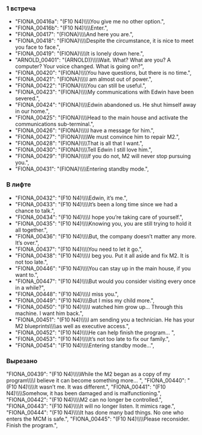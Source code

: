 ### 1 встреча
- "FIONA_00416a": "(F10 N4)\\\\\\\\You give me no other option.",
- "FIONA_00416b": "(F10 N4)\\\\\\\\Enter.",
- "FIONA_00417": "(FIONA)\\\\\\\\And here you are.",
- "FIONA_00418": "(FIONA)\\\\\\\\Despite the circumstance, it is nice to meet you face to face.",
- "FIONA_00419": "(FIONA)\\\\\\\\It is lonely down here.",
- "ARNOLD_00401": "(ARNOLD))\\\\\\\\Wait. What? What are you? A computer? Your voice changed. What is going on?",
- "FIONA_00420": "(FIONA)\\\\\\\\You have questions, but there is no time.",
- "FIONA_00421": "(FIONA)\\\\\\\\I am almost out of power.",
- "FIONA_00422": "(FIONA)\\\\\\\\You can still be useful.",
- "FIONA_00423": "(FIONA)\\\\\\\\My communications with Edwin have been severed.",
- "FIONA_00424": "(FIONA)\\\\\\\\Edwin abandoned us. He shut himself away in our home.",
- "FIONA_00425": "(FIONA)\\\\\\\\Head to the main house and activate the communications sub-terminal.",
- "FIONA_00426": "(FIONA)\\\\\\\\I have a message for him.",
- "FIONA_00427": "(FIONA)\\\\\\\\We must convince him to repair M2.",
- "FIONA_00428": "(FIONA)\\\\\\\\That is all that I want.",
- "FIONA_00430": "(FIONA)\\\\\\\\Tell Edwin I still love him.",
- "FIONA_00429": "(FIONA)\\\\\\\\If you do not, M2 will never stop pursuing you.",
- "FIONA_00431": "(FIONA)\\\\\\\\Entering standby mode.",

### В лифте
- "FIONA_00432": "(F10 N4)\\\\\\\\Edwin, it’s me.",
- "FIONA_00433": "(F10 N4)\\\\\\\\It’s been a long time since we had a chance to talk.",
- "FIONA_00434": "(F10 N4)\\\\\\\\I hope you’re taking care of yourself.",
- "FIONA_00435": "(F10 N4)\\\\\\\\Knowing you, you are still trying to hold it all together.",
- "FIONA_00436": "(F10 N4)\\\\\\\\But, the company doesn’t matter any more. It’s over.",
- "FIONA_00437": "(F10 N4)\\\\\\\\You need to let it go.",
- "FIONA_00438": "(F10 N4)\\\\\\\\I beg you. Put it all aside and fix M2. It is not too late.",
- "FIONA_00446": "(F10 N4)\\\\\\\\You can stay up in the main house, if you want to.",
- "FIONA_00447": "(F10 N4)\\\\\\\\But would you consider visiting every once in a while?",
- "FIONA_00448": "(F10 N4)\\\\\\\\I miss you.",
- "FIONA_00449": "(F10 N4)\\\\\\\\But I miss my child more.",
- "FIONA_00450": "(F10 N4)\\\\\\\\I watched him grow up… Through this machine. I want him back.",
- "FIONA_00451": "(F10 N4)\\\\\\\\I am sending you a technician. He has your M2 blueprints\\\\\\\\as well as executive access.",
- "FIONA_00452": "(F10 N4)\\\\\\\\He can help finish the program… ",
- "FIONA_00453": "(F10 N4)\\\\\\\\It’s not too late to fix our family.",
- "FIONA_00454": "(F10 N4)\\\\\\\\Entering standby mode…",

### Вырезано
"FIONA_00439": "(F10 N4)\\\\\\\\While the M2 began as a copy of my program\\\\\\\\I believe it can become something more… ",
"FIONA_00440": "(F10 N4)\\\\\\\\It wasn’t me. It was different.",
"FIONA_00441": "(F10 N4)\\\\\\\\Somehow, it has been damaged and is malfunctioning.",
"FIONA_00442": "(F10 N4)\\\\\\\\M2 can no longer be controlled.",
"FIONA_00443": "(F10 N4)\\\\\\\\It will no longer listen. It mimics rage.",
"FIONA_00444": "(F10 N4)\\\\\\\\It has done many bad things. No one who enters the MCM is safe.",
"FIONA_00445": "(F10 N4)\\\\\\\\Please reconsider. Finish the program.",

